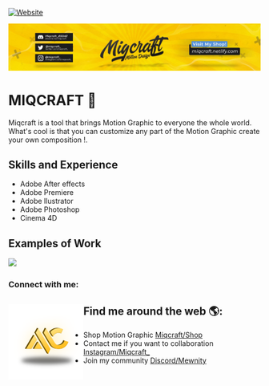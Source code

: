[![Website](https://miqcraft.netlify.app/home)](https://miqcraft.com)


<img src="https://github.com/MIQCRAFT/MIQCRAFT/blob/main/Miqcraft%20Staff/banner.jpg" alt="miqcraft banner">

# MIQCRAFT 🐝
Miqcraft is a tool that brings Motion Graphic to everyone the whole world. What's cool is that you can customize any part of the Motion Graphic create your own composition !.

## Skills and Experience
* Adobe After effects
* Adobe Premiere
* Adobe Ilustrator
* Adobe Photoshop
* Cinema 4D

## Examples of Work
<img src="https://github.com/MIQCRAFT/MIQCRAFT/blob/main/Miqcraft%20Staff/gif.gif" width="512" >

### Connect with me:



## Find me around the web 🌎: <a href="https://www.youtube.com/c/MIQCRAFT"><img align="left" width="150" height="150" src="https://github.com/MIQCRAFT/MIQCRAFT/blob/main/Miqcraft%20Staff/logo3.png"></a>
- Shop Motion Graphic <a href="https://miqlinks.netlify.app/shop">Miqcraft/Shop</a>
- Contact me if you want to collaboration <a href="https://www.instagram.com/miqcraft_/">Instagram/Miqcraft_</a>
- Join my community <a href="https://mewinvite.netlify.app/">Discord/Mewnity</a>
